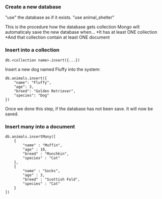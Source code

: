 ### Create a new database
"use" the database as if it exists. 
"use animal_shelter"

This is the procedure how the database gets collection
Mongo will automaticaly save the new database when...
*It has at least ONE collection
*And that collection contain at least ONE document

### Insert into a collection
```
db.<collection name>.insert({...})
```

Insert a new dog named Fluffy into the system:
``` 
db.animals.insert({
    "name": "Fluffy",
    "age": 3,
    "breed": "Golden Retriever",
    "species": "Dog"
})
``` 

Once we done this step, if the database has not been save. It will now be saved. 

### Insert many into a document
``` 
db.animals.insertMany([
    {
        "name" : "Muffin",
        "age" : 10,
        "breed" : "Munchkin",
        "species" : "Cat" 
    },
    {
        "name" : "Socks",
        "age" : 3,
        "breed" : "Scottish Fold",
        "species" : "Cat"
    }
])
```

